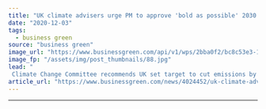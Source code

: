 ```yaml
---
title: "UK climate advisers urge PM to approve 'bold as possible' 2030 target"
date: "2020-12-03"
tags: 
  - business green
source: "business green"
image_url: "https://www.businessgreen.com/api/v1/wps/2bba0f2/bc8c53e3-1ad1-4d6c-9b76-d9b252eeb8be/3/Boris-Johnson-COP26-launch-185x114.jpg"
image_fp: "/assets/img/post_thumbnails/88.jpg"
lead: "
 Climate Change Committee recommends UK set target to cut emissions by 'at least' 68 per cent from 1990 levels over next decade ..."
article_url: "https://www.businessgreen.com/news/4024452/uk-climate-advisers-urge-pm-approve-bold-2030-target"
---
```


---
